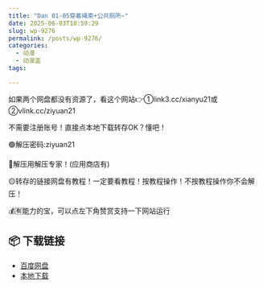 ```yaml
---
title: "Dan 01-05穿着绳索+公共厕所~"
date: 2025-06-03T18:59:29
slug: wp-9276
permalink: /posts/wp-9276/
categories:
  - 动漫
  - 动漫盖
tags:

---
```


如果两个网盘都没有资源了，看这个网站👉①link3.cc/xianyu21或②vlink.cc/ziyuan21

不需要注册账号！直接点本地下载转存OK？懂吧！

🟢解压密码:ziyuan21

🔵解压用解压专家！(应用商店有)

🟡转存的链接网盘有教程！一定要看教程！按教程操作！不按教程操作你不会解压！

💰🈶能力的宝，可以点左下角赞赏支持一下网站运行

## 📦 下载链接
- [百度网盘](https://blziyuan21.com/pay-download/9276?key=5a7ff5e201&down_id=0)
- [本地下载](https://blziyuan21.com/pay-download/9276?key=5a7ff5e201&down_id=1)


